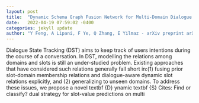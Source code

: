 ```yaml
---
layout: post
title:  "Dynamic Schema Graph Fusion Network for Multi-Domain Dialogue State Tracking"
date:   2022-04-19 07:59:02 -0400
categories: jekyll update
author: "Y Feng, A Lipani, F Ye, Q Zhang, E Yilmaz - arXiv preprint arXiv:2204.06677, 2022"
---
```

Dialogue State Tracking (DST) aims to keep track of users  intentions during the course of a conversation. In DST, modelling the relations among domains and slots is still an under-studied problem. Existing approaches that have considered such relations generally fall short in:(1) fusing prior slot-domain membership relations and dialogue-aware dynamic slot relations explicitly, and (2) generalizing to unseen domains. To address these issues, we propose a novel textbf {D} ynamic textbf {S} Cites: Find or classify? dual strategy for slot-value predictions on multi